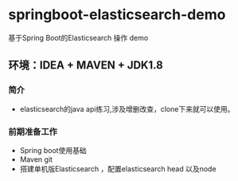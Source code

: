 # springboot-elasticsearch-demo
基于Spring Boot的Elasticsearch 操作 demo

## 环境：IDEA + MAVEN + JDK1.8
### 简介
* elasticsearch的java api练习,涉及增删改查，clone下来就可以使用。 

### 前期准备工作
* Spring boot使用基础
* Maven git
* 搭建单机版Elasticsearch ，配置elasticsearch head 以及node

 
